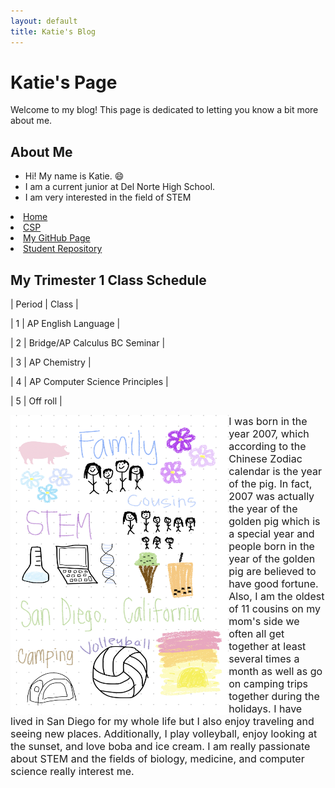 ```yaml
---
layout: default
title: Katie's Blog
---
```


# Katie's Page
Welcome to my blog! This page is dedicated to letting you know a bit more about me.

## About Me
- Hi! My name is Katie. 😄
- I am a current junior at Del Norte High School.
- I am very interested in the field of STEM

<li class="fork"><a href="https://nighthawkcoders.github.io/teacher/">Home</a></li>
<li class="fork"><a href="https://nighthawkcoders.github.io/teacher/csp">CSP</a></li>
<li class="fork"><a href="https://github.com/katiehua">My GitHub Page</a></li>
<li class="fork"><a href="https://github.com/katiehua/student">Student Repository</a></li>

## My Trimester 1 Class Schedule
<p>|   Period   |               Class               |</p>
<p>|     1      |        AP English Language        |</p>
<p>|     2      |   Bridge/AP Calculus BC  Seminar  |</p>
<p>|     3      |            AP Chemistry           |</p>
<p>|     4      |   AP Computer Science Principles  |</p>
<p>|     5      |              Off roll             |</p>


<img src="./images/freeform_drawing.jpg" alt="freeform about me drawing" style="float:left;width:349.25px;height:479.5px;">

<p> <font size="3"> I was born in the year 2007, which according to the Chinese Zodiac calendar is the year of the pig. In fact, 2007 was actually the year of the golden pig which is a special year and people born in the year of the golden pig are believed to have good fortune. Also, I am the oldest of 11 cousins on my mom's side we often all get together at least several times a month as well as go on camping trips together during the holidays. I have lived in San Diego for my whole life but I also enjoy traveling and seeing new places. Additionally, I play volleyball, enjoy looking at the sunset, and love boba and ice cream. I am really passionate about STEM and the fields of biology, medicine, and computer science really interest me. </font></p>
